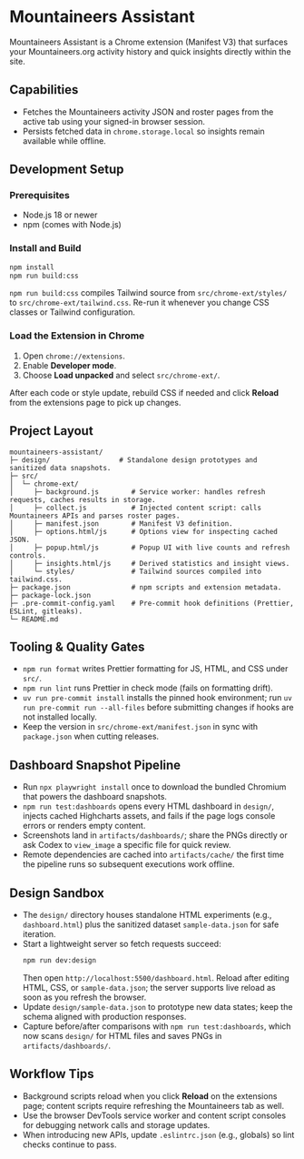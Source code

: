 # Mountaineers Assistant

Mountaineers Assistant is a Chrome extension (Manifest V3) that surfaces your Mountaineers.org activity history and quick insights directly within the site.

## Capabilities

- Fetches the Mountaineers activity JSON and roster pages from the active tab using your signed-in browser session.
- Persists fetched data in `chrome.storage.local` so insights remain available while offline.

## Development Setup

### Prerequisites

- Node.js 18 or newer
- npm (comes with Node.js)

### Install and Build

```bash
npm install
npm run build:css
```

`npm run build:css` compiles Tailwind source from `src/chrome-ext/styles/` to `src/chrome-ext/tailwind.css`. Re-run it whenever you change CSS classes or Tailwind configuration.

### Load the Extension in Chrome

1. Open `chrome://extensions`.
2. Enable **Developer mode**.
3. Choose **Load unpacked** and select `src/chrome-ext/`.

After each code or style update, rebuild CSS if needed and click **Reload** from the extensions page to pick up changes.

## Project Layout

```
mountaineers-assistant/
├─ design/                 # Standalone design prototypes and sanitized data snapshots.
├─ src/
│  └─ chrome-ext/
│     ├─ background.js        # Service worker: handles refresh requests, caches results in storage.
│     ├─ collect.js           # Injected content script: calls Mountaineers APIs and parses roster pages.
│     ├─ manifest.json        # Manifest V3 definition.
│     ├─ options.html/js      # Options view for inspecting cached JSON.
│     ├─ popup.html/js        # Popup UI with live counts and refresh controls.
│     ├─ insights.html/js     # Derived statistics and insight views.
│     └─ styles/              # Tailwind sources compiled into tailwind.css.
├─ package.json               # npm scripts and extension metadata.
├─ package-lock.json
├─ .pre-commit-config.yaml    # Pre-commit hook definitions (Prettier, ESLint, gitleaks).
└─ README.md
```

## Tooling & Quality Gates

- `npm run format` writes Prettier formatting for JS, HTML, and CSS under `src/`.
- `npm run lint` runs Prettier in check mode (fails on formatting drift).
- `uv run pre-commit install` installs the pinned hook environment; run `uv run pre-commit run --all-files` before submitting changes if hooks are not installed locally.
- Keep the version in `src/chrome-ext/manifest.json` in sync with `package.json` when cutting releases.

## Dashboard Snapshot Pipeline

- Run `npx playwright install` once to download the bundled Chromium that powers the dashboard snapshots.
- `npm run test:dashboards` opens every HTML dashboard in `design/`, injects cached Highcharts assets, and fails if the page logs console errors or renders empty content.
- Screenshots land in `artifacts/dashboards/`; share the PNGs directly or ask Codex to `view_image` a specific file for quick review.
- Remote dependencies are cached into `artifacts/cache/` the first time the pipeline runs so subsequent executions work offline.

## Design Sandbox

- The `design/` directory houses standalone HTML experiments (e.g., `dashboard.html`) plus the sanitized dataset `sample-data.json` for safe iteration.
- Start a lightweight server so fetch requests succeed:
  ```bash
  npm run dev:design
  ```
  Then open `http://localhost:5500/dashboard.html`. Reload after editing HTML, CSS, or `sample-data.json`; the server supports live reload as soon as you refresh the browser.
- Update `design/sample-data.json` to prototype new data states; keep the schema aligned with production responses.
- Capture before/after comparisons with `npm run test:dashboards`, which now scans `design/` for HTML files and saves PNGs in `artifacts/dashboards/`.

## Workflow Tips

- Background scripts reload when you click **Reload** on the extensions page; content scripts require refreshing the Mountaineers tab as well.
- Use the browser DevTools service worker and content script consoles for debugging network calls and storage updates.
- When introducing new APIs, update `.eslintrc.json` (e.g., globals) so lint checks continue to pass.

